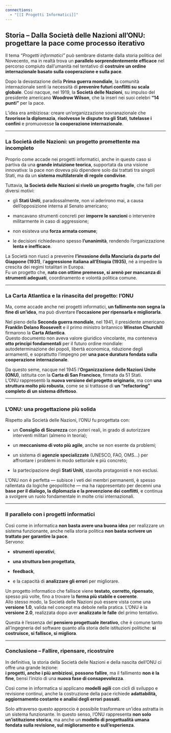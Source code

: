 ```yaml
---
connections:
  - "[[I Progetti Informatici]]"
---
```


## Storia – **Dalla Società delle Nazioni all’ONU: progettare la pace come processo iterativo**

Il tema _“Progetti informatici”_ può sembrare distante dalla storia politica del Novecento, ma in realtà trova un **parallelo sorprendentemente efficace** nel percorso compiuto dall’umanità nel tentativo di **costruire un ordine internazionale basato sulla cooperazione e sulla pace**.

Dopo la devastazione della **Prima guerra mondiale**, la comunità internazionale sentì la necessità di **prevenire futuri conflitti su scala globale**. Così nacque, nel 1919, la **Società delle Nazioni**, su impulso del presidente americano **Woodrow Wilson**, che la inserì nei suoi celebri **“14 punti”** per la pace.

L’idea era ambiziosa: creare un’organizzazione sovranazionale che **favorisse la diplomazia**, **risolvesse le dispute tra gli Stati**, **tutelasse i confini** e promuovesse **la cooperazione internazionale**.

---

### La Società delle Nazioni: un progetto promettente ma incompleto

Proprio come accade nei progetti informatici, anche in questo caso si partiva da una **grande intuizione teorica**, supportata da una visione innovativa: la pace non doveva più dipendere solo dai trattati tra singoli Stati, ma da un **sistema multilaterale di regole condivise**.

Tuttavia, **la Società delle Nazioni si rivelò un progetto fragile**, che fallì per diversi motivi:

- gli **Stati Uniti**, paradossalmente, non vi aderirono mai, a causa dell’opposizione interna al Senato americano;
    
- mancavano strumenti concreti per **imporre le sanzioni** o intervenire militarmente in caso di aggressione;
    
- non esisteva una **forza armata comune**;
    
- le decisioni richiedevano spesso **l’unanimità**, rendendo l’organizzazione **lenta e inefficace**.
    

La Società non riuscì a prevenire **l’invasione della Manciuria da parte del Giappone (1931)**, l’**aggressione italiana all’Etiopia (1935)**, né a impedire la crescita dei regimi totalitari in Europa.  
Fu un progetto che, **nato con ottime premesse, si arenò per mancanza di strumenti adeguati**, coordinamento e volontà politica comune.

---

### La Carta Atlantica e la rinascita del progetto: l’ONU

Ma, come accade anche nei progetti informatici, **un fallimento non segna la fine di un’idea**, ma può diventare **l’occasione per ripensarla e migliorarla**.

Nel pieno della **Seconda guerra mondiale**, nel 1941, il presidente americano **Franklin Delano Roosevelt** e il primo ministro britannico **Winston Churchill** firmarono la **Carta Atlantica**.  
Questo documento non aveva valore giuridico vincolante, ma conteneva **otto principi fondamentali** per il futuro ordine mondiale: autodeterminazione dei popoli, libertà economica, riduzione degli armamenti, e soprattutto l’impegno per **una pace duratura fondata sulla cooperazione internazionale**.

Da questo seme, nacque nel 1945 l’**Organizzazione delle Nazioni Unite (ONU)**, istituita con la **Carta di San Francisco**, firmata da 51 Stati.  
L’ONU rappresentò la **nuova versione del progetto originario**, ma con **una struttura molto più robusta**, come se si trattasse di **un “refactoring” completo di un sistema difettoso**.

---

### L’ONU: una progettazione più solida

Rispetto alla Società delle Nazioni, l’ONU fu progettata con:

- un **Consiglio di Sicurezza** con poteri reali, in grado di autorizzare interventi militari (almeno in teoria);
    
- un **meccanismo di voto più agile**, anche se non esente da problemi;
    
- un sistema di **agenzie specializzate** (UNESCO, FAO, OMS…) per affrontare i problemi in modo settoriale e più concreto;
    
- la partecipazione degli **Stati Uniti**, stavolta protagonisti e non esclusi.
    

L’ONU non è perfetta — subisce i veti dei membri permanenti, è spesso rallentata da logiche geopolitiche — ma ha rappresentato per decenni una **base per il dialogo, la diplomazia e la prevenzione dei conflitti**, e continua a svolgere un ruolo fondamentale in molte crisi internazionali.

---

### Il parallelo con i progetti informatici

Così come in informatica **non basta avere una buona idea** per realizzare un sistema funzionante, anche nella storia politica **non basta scrivere un trattato per garantire la pace**.  
Servono:

- **strumenti operativi**,
    
- **una struttura ben progettata**,
    
- **feedback**,
    
- e la capacità di **analizzare gli errori** per migliorare.
    

Un progetto informatico che fallisce viene **testato, corretto, ripensato**, spesso più volte, fino a trovare la **forma più stabile e coerente**.  
Allo stesso modo, la Società delle Nazioni può essere vista come una **versione 1.0**, valida nel concept ma debole nella pratica. L’ONU è la **versione 2.0**, realizzata dopo aver **analizzato le falle** del primo tentativo.

Questa è l’essenza del **pensiero progettuale iterativo**, che è comune tanto all’ingegneria del software quanto alla storia delle istituzioni politiche: **si costruisce, si fallisce, si migliora**.

---

### Conclusione – Fallire, ripensare, ricostruire

In definitiva, la storia della Società delle Nazioni e della nascita dell’ONU ci offre una grande lezione:  
**i progetti, anche i più ambiziosi, possono fallire**, ma il fallimento **non è la fine**, bensì l’inizio di una **nuova fase di consapevolezza**.

Così come in informatica si applicano **modelli agili** con cicli di sviluppo e revisione continui, anche la costruzione della pace richiede **adattabilità, aggiornamento costante e analisi degli errori passati**.

Solo attraverso questo approccio è possibile trasformare un’idea astratta in un sistema funzionante. In questo senso, l’ONU rappresenta **non solo un’istituzione storica**, ma anche un **modello di progettualità umana fondata sulla revisione, sul miglioramento e sull’esperienza**.
